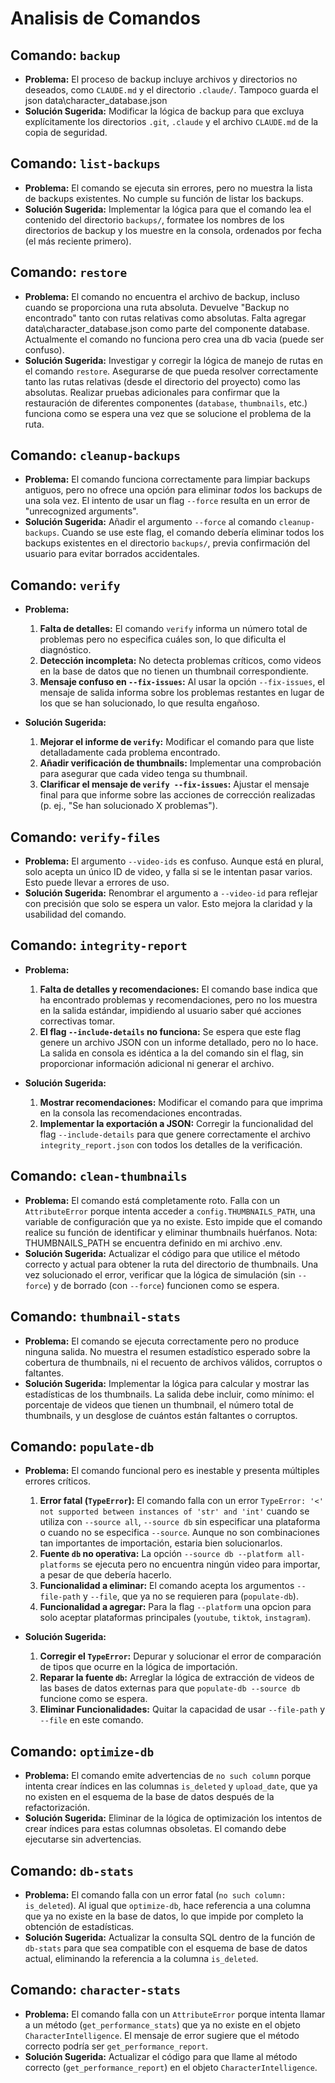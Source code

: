 # Analisis de Comandos

## Comando: `backup`

- **Problema:** El proceso de backup incluye archivos y directorios no deseados, como `CLAUDE.md` y el directorio `.claude/`.
Tampoco guarda el json data\character_database.json
- **Solución Sugerida:** Modificar la lógica de backup para que excluya explícitamente los directorios `.git`, `.claude` y el archivo `CLAUDE.md` de la copia de seguridad.

## Comando: `list-backups`

- **Problema:** El comando se ejecuta sin errores, pero no muestra la lista de backups existentes. No cumple su función de listar los backups.
- **Solución Sugerida:** Implementar la lógica para que el comando lea el contenido del directorio `backups/`, formatee los nombres de los directorios de backup y los muestre en la consola, ordenados por fecha (el más reciente primero).

## Comando: `restore`

- **Problema:** El comando no encuentra el archivo de backup, incluso cuando se proporciona una ruta absoluta. Devuelve "Backup no encontrado" tanto con rutas relativas como absolutas. Falta agregar data\character_database.json como parte del componente database.
Actualmente el comando no funciona pero crea una db vacia (puede ser confuso).
- **Solución Sugerida:** Investigar y corregir la lógica de manejo de rutas en el comando `restore`. Asegurarse de que pueda resolver correctamente tanto las rutas relativas (desde el directorio del proyecto) como las absolutas. Realizar pruebas adicionales para confirmar que la restauración de diferentes componentes (`database`, `thumbnails`, etc.) funciona como se espera una vez que se solucione el problema de la ruta.

## Comando: `cleanup-backups`

- **Problema:** El comando funciona correctamente para limpiar backups antiguos, pero no ofrece una opción para eliminar *todos* los backups de una sola vez. El intento de usar un flag `--force` resulta en un error de "unrecognized arguments".
- **Solución Sugerida:** Añadir el argumento `--force` al comando `cleanup-backups`. Cuando se use este flag, el comando debería eliminar todos los backups existentes en el directorio `backups/`, previa confirmación del usuario para evitar borrados accidentales.

## Comando: `verify`

- **Problema:**
    1.  **Falta de detalles:** El comando `verify` informa un número total de problemas pero no especifica cuáles son, lo que dificulta el diagnóstico.
    2.  **Detección incompleta:** No detecta problemas críticos, como videos en la base de datos que no tienen un thumbnail correspondiente.
    3.  **Mensaje confuso en `--fix-issues`:** Al usar la opción `--fix-issues`, el mensaje de salida informa sobre los problemas restantes en lugar de los que se han solucionado, lo que resulta engañoso.

- **Solución Sugerida:**
    1.  **Mejorar el informe de `verify`:** Modificar el comando para que liste detalladamente cada problema encontrado.
    2.  **Añadir verificación de thumbnails:** Implementar una comprobación para asegurar que cada video tenga su thumbnail.
    3.  **Clarificar el mensaje de `verify --fix-issues`:** Ajustar el mensaje final para que informe sobre las acciones de corrección realizadas (p. ej., "Se han solucionado X problemas").

## Comando: `verify-files`

- **Problema:** El argumento `--video-ids` es confuso. Aunque está en plural, solo acepta un único ID de video, y falla si se le intentan pasar varios. Esto puede llevar a errores de uso.
- **Solución Sugerida:** Renombrar el argumento a `--video-id` para reflejar con precisión que solo se espera un valor. Esto mejora la claridad y la usabilidad del comando.

## Comando: `integrity-report`

- **Problema:**
    1.  **Falta de detalles y recomendaciones:** El comando base indica que ha encontrado problemas y recomendaciones, pero no los muestra en la salida estándar, impidiendo al usuario saber qué acciones correctivas tomar.
    2.  **El flag `--include-details` no funciona:** Se espera que este flag genere un archivo JSON con un informe detallado, pero no lo hace. La salida en consola es idéntica a la del comando sin el flag, sin proporcionar información adicional ni generar el archivo.

- **Solución Sugerida:**
    1.  **Mostrar recomendaciones:** Modificar el comando para que imprima en la consola las recomendaciones encontradas.
    2.  **Implementar la exportación a JSON:** Corregir la funcionalidad del flag `--include-details` para que genere correctamente el archivo `integrity_report.json` con todos los detalles de la verificación.

## Comando: `clean-thumbnails`

- **Problema:** El comando está completamente roto. Falla con un `AttributeError` porque intenta acceder a `config.THUMBNAILS_PATH`, una variable de configuración que ya no existe. Esto impide que el comando realice su función de identificar y eliminar thumbnails huérfanos.
Nota: THUMBNAILS_PATH se encuentra definido en mi archivo .env.
- **Solución Sugerida:** Actualizar el código para que utilice el método correcto y actual para obtener la ruta del directorio de thumbnails. Una vez solucionado el error, verificar que la lógica de simulación (sin `--force`) y de borrado (con `--force`) funcionen como se espera.

## Comando: `thumbnail-stats`

- **Problema:** El comando se ejecuta correctamente pero no produce ninguna salida. No muestra el resumen estadístico esperado sobre la cobertura de thumbnails, ni el recuento de archivos válidos, corruptos o faltantes.
- **Solución Sugerida:** Implementar la lógica para calcular y mostrar las estadísticas de los thumbnails. La salida debe incluir, como mínimo: el porcentaje de videos que tienen un thumbnail, el número total de thumbnails, y un desglose de cuántos están faltantes o corruptos.

## Comando: `populate-db`

- **Problema:** El comando funcional pero es inestable y presenta múltiples errores críticos.
    1.  **Error fatal (`TypeError`):** El comando falla con un error `TypeError: '<' not supported between instances of 'str' and 'int'` cuando se utiliza con `--source all`, `--source db` sin especificar una plataforma o cuando no se especifica `--source`. Aunque no son combinaciones tan importantes de importación, estaria bien solucionarlos.
    2.  **Fuente `db` no operativa:** La opción `--source db --platform all-platforms` se ejecuta pero no encuentra ningún video para importar, a pesar de que debería hacerlo.
    3.  **Funcionalidad a eliminar:** El comando acepta los argumentos `--file-path` y `--file`, que ya no se requieren para (`populate-db`).
    4.  **Funcionalidad a agregar:** Para la flag `--platform` una opcion para solo aceptar plataformas principales (`youtube`, `tiktok`, `instagram`).

- **Solución Sugerida:**
    1.  **Corregir el `TypeError`:** Depurar y solucionar el error de comparación de tipos que ocurre en la lógica de importación.
    2.  **Reparar la fuente `db`:** Arreglar la lógica de extracción de videos de las bases de datos externas para que `populate-db --source db` funcione como se espera.
    3.  **Eliminar Funcionalidades:** Quitar la capacidad de usar `--file-path` y `--file` en este comando.

## Comando: `optimize-db`

- **Problema:** El comando emite advertencias de `no such column` porque intenta crear índices en las columnas `is_deleted` y `upload_date`, que ya no existen en el esquema de la base de datos después de la refactorización.
- **Solución Sugerida:** Eliminar de la lógica de optimización los intentos de crear índices para estas columnas obsoletas. El comando debe ejecutarse sin advertencias.

## Comando: `db-stats`

- **Problema:** El comando falla con un error fatal (`no such column: is_deleted`). Al igual que `optimize-db`, hace referencia a una columna que ya no existe en la base de datos, lo que impide por completo la obtención de estadísticas.
- **Solución Sugerida:** Actualizar la consulta SQL dentro de la función de `db-stats` para que sea compatible con el esquema de base de datos actual, eliminando la referencia a la columna `is_deleted`.

## Comando: `character-stats`

- **Problema:** El comando falla con un `AttributeError` porque intenta llamar a un método (`get_performance_stats`) que ya no existe en el objeto `CharacterIntelligence`. El mensaje de error sugiere que el método correcto podría ser `get_performance_report`.
- **Solución Sugerida:** Actualizar el código para que llame al método correcto (`get_performance_report`) en el objeto `CharacterIntelligence`.

